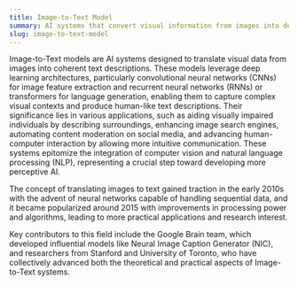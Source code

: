 ```yaml
---
title: Image-to-Text Model
summary: AI systems that convert visual information from images into descriptive textual representations, enabling machines to understand and communicate the content of images.
slug: image-to-text-model
---
```


Image-to-Text models are AI systems designed to translate visual data from images into coherent text descriptions. These models leverage deep learning architectures, particularly convolutional neural networks (CNNs) for image feature extraction and recurrent neural networks (RNNs) or transformers for language generation, enabling them to capture complex visual contexts and produce human-like text descriptions. Their significance lies in various applications, such as aiding visually impaired individuals by describing surroundings, enhancing image search engines, automating content moderation on social media, and advancing human-computer interaction by allowing more intuitive communication. These systems epitomize the integration of computer vision and natural language processing (NLP), representing a crucial step toward developing more perceptive AI.

The concept of translating images to text gained traction in the early 2010s with the advent of neural networks capable of handling sequential data, and it became popularized around 2015 with improvements in processing power and algorithms, leading to more practical applications and research interest.

Key contributors to this field include the Google Brain team, which developed influential models like Neural Image Caption Generator (NIC), and researchers from Stanford and University of Toronto, who have collectively advanced both the theoretical and practical aspects of Image-to-Text systems.